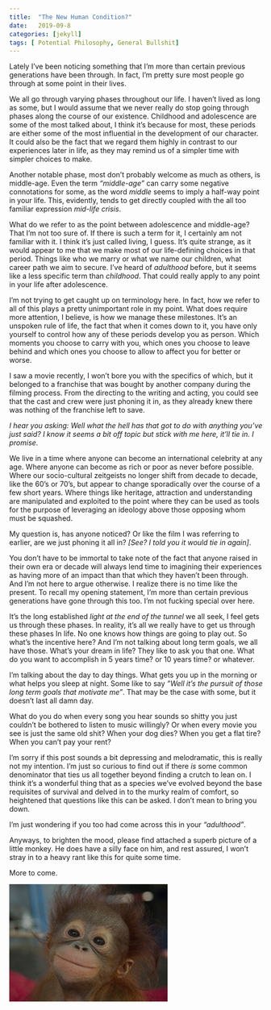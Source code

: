 ```yaml
---
title:  "The New Human Condition?"
date:   2019-09-8
categories: [jekyll]
tags: [ Potential Philosophy, General Bullshit]
---
```


Lately I’ve been noticing something that I’m more than certain previous generations have been through. In fact, I’m pretty sure most people go through at some point in their lives. 


We all go through varying phases throughout our life. I haven’t lived as long as some, but I would assume that we never really do stop going through phases along the course of our existence. Childhood and adolescence are some of the most talked about, I think it’s because for most, these periods are either some of the most influential in the development of our character. It could also be the fact that we regard them highly in contrast to our experiences later in life, as they may remind us of a simpler time with simpler choices to make. 

Another notable phase, most don’t probably welcome as much as others, is middle-age. Even the term *“middle-age”* can carry some negative connotations for some, as the word *middle* seems to imply a half-way point in your life. This, evidently, tends to get directly coupled with the all too familiar expression *mid-life crisis*. 


What do we refer to as the point between adolescence and middle-age? That I’m not too sure of. If there is such a term for it, I certainly am not familiar with it. I think it’s just called living, I guess. It’s quite strange, as it would appear to me that we make most of our life-defining choices in that period. Things like who we marry or what we name our children, what career path we aim to secure. I’ve heard of *adulthood* before, but it seems like a less specific term than *childhood*. That could really apply to any point in your life after adolescence.

I’m not trying to get caught up on terminology here. In fact, how we refer to all of this plays a pretty unimportant role in my point. What does require more attention, I believe, is how we manage these milestones. It’s an unspoken rule of life, the fact that when it comes down to it, you have only yourself to control how any of these periods develop you as person. Which moments you choose to carry with you, which ones you choose to leave behind and which ones you choose to allow to affect you for better or worse. 


I saw a movie recently, I won’t bore you with the specifics of which, but it belonged to a franchise that was bought by another company during the filming process. From the directing to the writing and acting, you could see that the cast and crew were just phoning it in, as they already knew there was nothing of the franchise left to save. 

*I hear you asking: Well what the hell has that got to do with anything you’ve just said? I know it seems a bit off topic but stick with me here, it’ll tie in. I promise.*

 We live in a time where anyone can become an international celebrity at any age. Where anyone can become as rich or poor as never before possible. Where our socio-cultural zeitgeists no longer shift from decade to decade, like the 60’s or 70’s, but appear to change sporadically over the course of a few short years. Where things like heritage, attraction and understanding are manipulated and exploited to the point where they can be used as tools for the purpose of leveraging an ideology above those opposing whom must be squashed. 

My question is, has anyone noticed? Or like the film I was referring to earlier, are we just phoning it all in? *[See? I told you it would tie in again]*.


You don’t have to be immortal to take note of the fact that anyone raised in their own era or decade will always lend time to imagining their experiences as having more of an impact than that which they haven’t been through. And I’m not here to argue otherwise. I realize there is no time like the present. To recall my opening statement, I’m more than certain previous generations have gone through this too. I’m not fucking special over here.


It’s the long established *light at the end of the tunnel* we all seek, I feel gets us through these phases. In reality, it’s all we really have to get us through these phases In life. No one knows how things are going to play out. So what’s the incentive here? And I’m not talking about long term goals, we all have those. What’s your dream in life? They like to ask you that one. What do you want to accomplish in 5 years time? or 10 years time? or whatever.

I’m talking about the day to day things. What gets you up in the morning or what helps you sleep at night. Some like to say *”Well it’s the pursuit of those long term goals that motivate me”*. That may be the case with some, but it doesn’t last all damn day.

What do you do when every song you hear sounds so shitty you just couldn’t be bothered to listen to music willingly? Or when every movie you see is just the same old shit? When your dog dies? When you get a flat tire?  When you can’t pay your rent? 


I’m sorry if this post sounds a bit depressing and melodramatic, this is really not my intention. I’m just so curious to find out if there *is* some common denominator that ties us all together beyond finding a crutch to lean on. I think it’s a wonderful thing that as a species we’ve evolved beyond the base requisites of survival and delved in to the murky realm of comfort, so heightened that questions like this can be asked. I don’t mean to bring you down. 

I’m just wondering if you too had come across this in your *“adulthood”*.


Anyways, to brighten the mood, please find attached a superb picture of a little monkey. He does have a silly face on him, and rest assured, I won’t stray in to a heavy rant like this for quite some time. 

More to come.

![](/assets/monkey.jpg)

